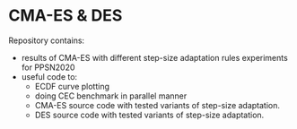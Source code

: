 # CMA-ES & DES

Repository contains:

* results of CMA-ES with different step-size adaptation rules experiments for PPSN2020
* useful code to: 
  * ECDF curve plotting
  * doing CEC benchmark in parallel manner
  * CMA-ES source code with tested variants of step-size adaptation.
  * DES source code with tested variants of step-size adaptation.


